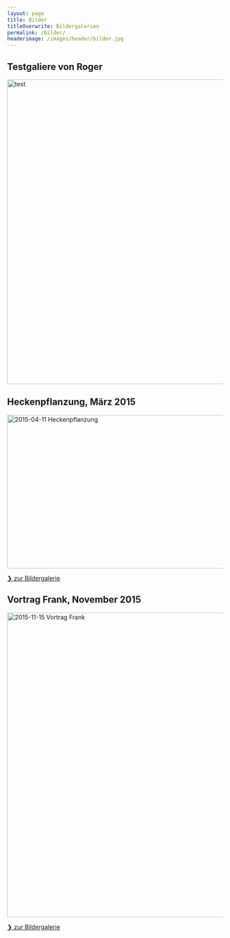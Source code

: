 ```yaml
---
layout: page
title: Bilder
titleOverwrite: Bildergalerien
permalink: /bilder/
headerimage: /images/header/bilder.jpg
---
```


## Testgaliere von Roger
<a data-flickr-embed="true"  href="https://www.flickr.com/photos/54603033@N04/albums/72157670160472520" title="test"><img src="https://c6.staticflickr.com/9/8655/27774952653_4346939510_z.jpg" width="950" height="712" alt="test"></a><script async src="//embedr.flickr.com/assets/client-code.js" charset="utf-8"></script>

## Heckenpflanzung, März 2015

<a data-flickr-embed="true"  href="https://www.flickr.com/photos/144980889@N08/albums/72157670783671176" title="2015-04-11 Heckenpflanzung"><img src="https://c2.staticflickr.com/9/8611/27601569273_ea33af3c0f_z.jpg" width="640" height="359" alt="2015-04-11 Heckenpflanzung"></a><script async src="//embedr.flickr.com/assets/client-code.js" charset="utf-8"></script>

<a class="button expanded" href="https://www.flickr.com/gp/144980889@N08/8aMwWF">&#10095; zur Bildergalerie</a>

## Vortrag Frank, November 2015

<a data-flickr-embed="true" href="https://www.flickr.com/gp/144980889@N08/7Ea2Uw" title="2015-11-15 Vortrag Frank"><img src="https://c8.staticflickr.com/8/7742/28139184871_55808422e5_z.jpg" width="950" height="712" alt="2015-11-15 Vortrag Frank"></a><script async src="//embedr.flickr.com/assets/client-code.js" charset="utf-8"></script>

<a class="button expanded" href="https://www.flickr.com/gp/144980889@N08/7Ea2Uw">&#10095; zur Bildergalerie</a>

